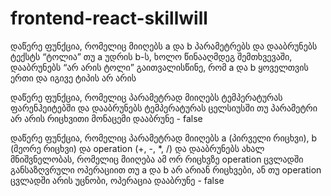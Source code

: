 # frontend-react-skillwill

დაწერე ფუნქცია, რომელიც მიიღებს a და b
პარამეტრებს და დააბრუნებს ტექსტს
“ტოლია” თუ a უდრის b-ს, ხოლო
წინააღმდეგ შემთხვევაში, დააბრუნებს “არ
არის ტოლი”
გაითვალისწინე, რომ a და b ყოველთვის
ერთი და იგივე ტიპის არ არის

დაწერე ფუნქცია, რომელიც პარამეტრად
მიიღებს ტემპერატურას ფარენჰეიტებში და
დააბრუნებს ტემპერატურას ცელსიუსში
თუ პარამეტრი არ არის რიცხვითი მონაცემი
დააბრუნე - false

დაწერე ფუნქცია, რომელიც პარამეტრად
მიიღებს a (პირველი რიცხვი), b (მეორე
რიცხვი) და operation (+, -, \*, /) და
დააბრუნებს ახალ მნიშვნელობას,
რომელიც მიიღება ამ ორ რიცხვზე
operation ცვლადში განსაზღვრული
ოპერაციით
თუ a და b არ არიან რიცხვები, ან თუ
operation ცვლადში არის უცნობი,
ოპერაცია დააბრუნე - false
